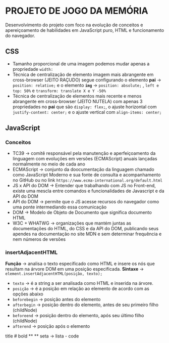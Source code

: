 # PROJETO DE JOGO DA MEMÓRIA
Desenvolvimento do projeto com foco na evolução de conceitos e apereiçoamento de habilidades em JavaScript puro, HTML e funcionamento do navegador.

## CSS
- Tamanho proporcional de uma imagem podemos mudar apenas a propriedade `width:`
- Técnica de centralização de elemento imagem mais abrangente em cross-browser (JEITO RAÇUDO) segue configurando o elemento **pai** &rarr; `position: relative;` e o elemento **`img`** &rarr; `position: absolute;` , `left e top: 50%` e `transform: translate X e Y -50% `
- Técnica de centralização de elementos mais recente e menos abrangente em cross-browser (JEITO NUTELA) com apenas 3 propriedades no **pai** que são `display: flex;`, o ajuste horizontal com `justify-content: center;` e o ajuste vertical com `align-items: center;`

## JavaScript
### Conceitos
- TC39 &rarr; comitê responsável pela manutenção e aperfeiçoamento da linguagem com evoluções em versões (ECMAScript) anuais lançadas normalmente no meio de cada ano
- ECMAScript &rarr; conjunto da doocumentação da linguagem chamado como JavaScript Moderno e sua fonte de consulta e acompanhamento no GitHub ou no link `https://www.ecma-international.org/default.html`
- JS x API do DOM &rarr; Entender que trabalhando com JS no Front-end, existe uma mescla entre comandos e funcionalidades de Javascript e da API do DOM
- API do DOM &rarr; permite que o JS acesse recursos do navegador como uma ponte intermediando essa comunicação
- DOM &rarr; Modelo de Objeto de Documento que significa documento HTML
- W3C + WHATWG &rarr; organizações que mantém juntas as documentações do HTML, do CSS e da API do DOM, publicando seus apendes na documentação no site MDN e sem determinar frequência e nem números de versões

### insertAdjacentHTML
**Função** &rarr; analisa o texto especificado como HTML e insere os nós que resultam na árvore DOM em uma posição especificada.
**Sintaxe**  &rarr; `element.insertAdjacentHTML(posição, texto);`
- `texto` &rarr; é a string a ser analisada como HTML e inserida na árvore.
- `posição` &rarr; é a posição em relação ao elemento de acordo com as opções abaixo
- `beforebegin` &rarr; posição antes do elemento
- `afterbegin` &rarr; posição dentro do elemento, antes de seu primeiro filho (childNode)
- `beforeend` &rarr; posição dentro do elemento, após seu último filho (childNode)
- `afterend` &rarr; posição após o elemento







title   #
bold    ** **
seta    &rarr;
lista   - 
code    ` `




